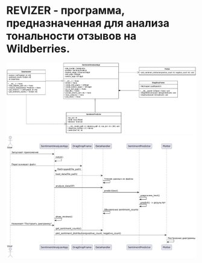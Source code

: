 # REVIZER - программа, предназначенная для анализа тональности отзывов на Wildberries.
![alt text](https://github.com/pphenomen/review-analyzer/blob/main/diagrams/class_diagram.jpg "Диаграмма классов")
![alt text](https://github.com/pphenomen/review-analyzer/blob/main/diagrams/seq_diagram.png "Диаграмма последовательностей")

